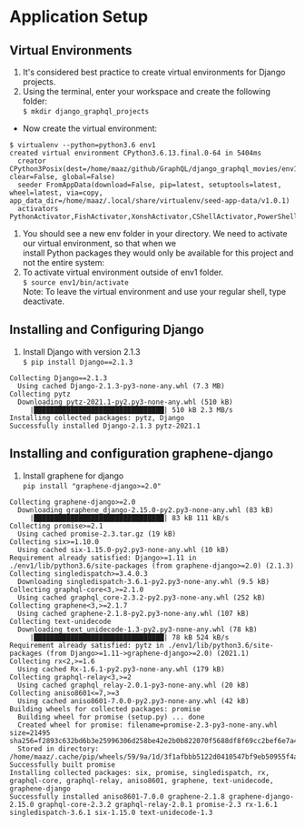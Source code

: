 # Application Setup  
## Virtual Environments  
1. It's considered best practice to create virtual environments for Django projects.   
1. Using the terminal, enter your workspace and create the following folder:  
`$ mkdir django_graphql_projects`   
* Now create the virtual environment:  
````   
$ virtualenv --python=python3.6 env1
created virtual environment CPython3.6.13.final.0-64 in 5404ms
  creator CPython3Posix(dest=/home/maaz/github/GraphQL/django_graphql_movies/env1, clear=False, global=False)
  seeder FromAppData(download=False, pip=latest, setuptools=latest, wheel=latest, via=copy, app_data_dir=/home/maaz/.local/share/virtualenv/seed-app-data/v1.0.1)
  activators PythonActivator,FishActivator,XonshActivator,CShellActivator,PowerShellActivator,BashActivator
````  
1. You should see a new env folder in your directory. We need to activate our virtual environment, so that when we      
install Python packages they would only be available for this project and not the entire system:   
1. To activate virtual environment outside of env1 folder.   
`$ source env1/bin/activate`   
Note: To leave the virtual environment and use your regular shell, type deactivate.     

## Installing and Configuring Django    
1. Install Django with version 2.1.3   
`$ pip install Django==2.1.3`     
```   
Collecting Django==2.1.3
  Using cached Django-2.1.3-py3-none-any.whl (7.3 MB)
Collecting pytz
  Downloading pytz-2021.1-py2.py3-none-any.whl (510 kB)
     |████████████████████████████████| 510 kB 2.3 MB/s 
Installing collected packages: pytz, Django
Successfully installed Django-2.1.3 pytz-2021.1
```
## Installing and configuration graphene-django  
1. Install graphene for django  
`pip install "graphene-django>=2.0"`   
```    
Collecting graphene-django>=2.0
  Downloading graphene_django-2.15.0-py2.py3-none-any.whl (83 kB)
     |████████████████████████████████| 83 kB 111 kB/s 
Collecting promise>=2.1
  Using cached promise-2.3.tar.gz (19 kB)
Collecting six>=1.10.0
  Using cached six-1.15.0-py2.py3-none-any.whl (10 kB)
Requirement already satisfied: Django>=1.11 in ./env1/lib/python3.6/site-packages (from graphene-django>=2.0) (2.1.3)
Collecting singledispatch>=3.4.0.3
  Downloading singledispatch-3.6.1-py2.py3-none-any.whl (9.5 kB)
Collecting graphql-core<3,>=2.1.0
  Using cached graphql_core-2.3.2-py2.py3-none-any.whl (252 kB)
Collecting graphene<3,>=2.1.7
  Using cached graphene-2.1.8-py2.py3-none-any.whl (107 kB)
Collecting text-unidecode
  Downloading text_unidecode-1.3-py2.py3-none-any.whl (78 kB)
     |████████████████████████████████| 78 kB 524 kB/s 
Requirement already satisfied: pytz in ./env1/lib/python3.6/site-packages (from Django>=1.11->graphene-django>=2.0) (2021.1)
Collecting rx<2,>=1.6
  Using cached Rx-1.6.1-py2.py3-none-any.whl (179 kB)
Collecting graphql-relay<3,>=2
  Using cached graphql_relay-2.0.1-py3-none-any.whl (20 kB)
Collecting aniso8601<=7,>=3
  Using cached aniso8601-7.0.0-py2.py3-none-any.whl (42 kB)
Building wheels for collected packages: promise
  Building wheel for promise (setup.py) ... done
  Created wheel for promise: filename=promise-2.3-py3-none-any.whl size=21495 sha256=f2893c632bd6b3e25996306d258be42e2b0b822070f5688df8f69cc2bef6e7a4
  Stored in directory: /home/maaz/.cache/pip/wheels/59/9a/1d/3f1afbbb5122d0410547bf9eb50955f4a7a98e53a6d8b99bd1
Successfully built promise
Installing collected packages: six, promise, singledispatch, rx, graphql-core, graphql-relay, aniso8601, graphene, text-unidecode, graphene-django
Successfully installed aniso8601-7.0.0 graphene-2.1.8 graphene-django-2.15.0 graphql-core-2.3.2 graphql-relay-2.0.1 promise-2.3 rx-1.6.1 singledispatch-3.6.1 six-1.15.0 text-unidecode-1.3
```   
